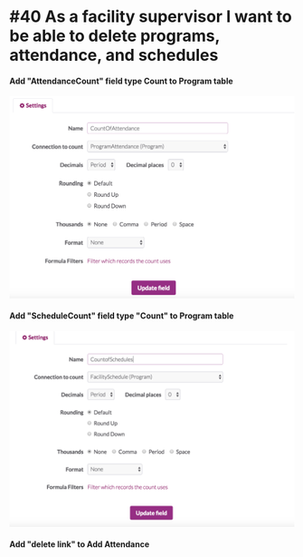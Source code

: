 # #40 As a facility supervisor I want to be able to delete programs, attendance, and schedules

#### Add "AttendanceCount" field type Count to Program table 

![AttendanceCountField](images/AttendanceCountField.png)

#### Add  "ScheduleCount" field type "Count" to Program table

![ScheduleCountField](images/ScheduleCountField.png)



#### Add "delete link" to Add Attendance 

[Scene 233 View 428]: #pages/scene_233/views/view_428	"Attendance Table View"



